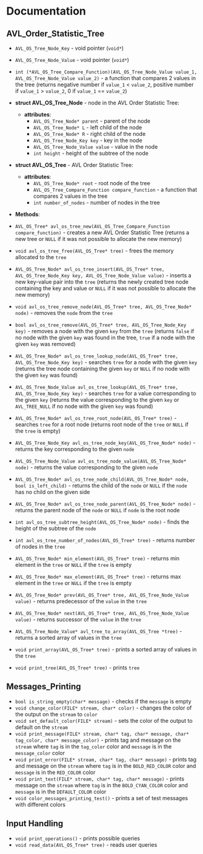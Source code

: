 # Documentation

## AVL_Order_Statistic_Tree

* `AVL_OS_Tree_Node_Key` - void pointer (`void*`)
* `AVL_OS_Tree_Node_Value` - void pointer (`void*`)
* `int (*AVL_OS_Tree_Compare_Function)(AVL_OS_Tree_Node_Value value_1, AVL_OS_Tree_Node_Value value_2)` - a function that compares 2 values in the tree (returns negative number if `value_1` < `value_2`, positive number if `value_1` > `value_2`, 0 if `value_1` == `value_2`)
* **struct AVL_OS_Tree_Node** - node in the AVL Order Statistic Tree:
	* **attributes**:
		* `AVL_OS_Tree_Node* parent` - parent of the node
		* `AVL_OS_Tree_Node* L` - left child of the node
		* `AVL_OS_Tree_Node* R` - right child of the node
		* `AVL_OS_Tree_Node_Key key` - key in the node
		* `AVL_OS_Tree_Node_Value value` - value in the node
		* `int height` - height of the subtree of the node
* **struct AVL_OS_Tree** - AVL Order Statistic Tree:
	* **attributes**:
		* `AVL_OS_Tree_Node* root` - root node of the tree
		* `AVL_OS_Tree_Compare_Function compare_function` - a function that compares 2 values in the tree
		* `int number_of_nodes` - number of nodes in the tree

* **Methods**:
* `AVL_OS_Tree* avl_os_tree_new(AVL_OS_Tree_Compare_Function compare_function)` - creates a new AVL Order Statistic Tree (returns a new tree or `NULL` if it was not possible to allocate the new memory)
* `void avl_os_tree_free(AVL_OS_Tree* tree)` - frees the memory allocated to the `tree`
* `AVL_OS_Tree_Node* avl_os_tree_insert(AVL_OS_Tree* tree, AVL_OS_Tree_Node_Key key, AVL_OS_Tree_Node_Value value)` - inserts a new key-value pair into the `tree` (returns the newly created tree node containing the key and value or `NULL` if it was not possible to allocate the new memory)
* `void avl_os_tree_remove_node(AVL_OS_Tree* tree, AVL_OS_Tree_Node* node)` - removes the `node` from the `tree`
* `bool avl_os_tree_remove(AVL_OS_Tree* tree, AVL_OS_Tree_Node_Key key)` - removes a node with the given `key` from the `tree` (returns `false` if no node with the given `key` was found in the tree, `true` if a node with the given `key` was removed)
* `AVL_OS_Tree_Node* avl_os_tree_lookup_node(AVL_OS_Tree* tree, AVL_OS_Tree_Node_Key key)` - searches `tree` for a node with the given `key` (returns the tree node containing the given `key` or `NULL` if no node with the given `key` was found)
* `AVL_OS_Tree_Node_Value avl_os_tree_lookup(AVL_OS_Tree* tree, AVL_OS_Tree_Node_Key key)` - searches `tree` for a value corresponding to the given `key` (returns the value corresponding to the given `key` or `AVL_TREE_NULL` if no node with the given `key` was found)
* `AVL_OS_Tree_Node* avl_os_tree_root_node(AVL_OS_Tree* tree)` - searches `tree` for a root node (returns root node of the `tree` or `NULL` if the `tree` is empty)
* `AVL_OS_Tree_Node_Key avl_os_tree_node_key(AVL_OS_Tree_Node* node)` - returns the key corresponding to the given `node`
* `AVL_OS_Tree_Node_Value avl_os_tree_node_value(AVL_OS_Tree_Node* node)` - returns the value corresponding to the given `node`
* `AVL_OS_Tree_Node* avl_os_tree_node_child(AVL_OS_Tree_Node* node, bool is_left_child)` - returns the child of the `node` or `NULL` if the `node` has no child on the given side
* `AVL_OS_Tree_Node* avl_os_tree_node_parent(AVL_OS_Tree_Node* node)` - returns the parent node of the `node` or `NULL` if `node` is the root node
* `int avl_os_tree_subtree_height(AVL_OS_Tree_Node* node)` - finds the height of the subtree of the `node`
* `int avl_os_tree_number_of_nodes(AVL_OS_Tree* tree)` - returns number of nodes in the `tree`

* `AVL_OS_Tree_Node* min_element(AVL_OS_Tree* tree)` - returns min element in the `tree` or `NULL` if the `tree` is empty
* `AVL_OS_Tree_Node* max_element(AVL_OS_Tree* tree)` - returns max element in the `tree` or `NULL` if the `tree` is empty

* `AVL_OS_Tree_Node* prev(AVL_OS_Tree* tree, AVL_OS_Tree_Node_Value value)` - returns predecessor of the `value` in the `tree`
* `AVL_OS_Tree_Node* next(AVL_OS_Tree* tree, AVL_OS_Tree_Node_Value value)` - returns successor of the `value` in the `tree`

* `AVL_OS_Tree_Node_Value* avl_tree_to_array(AVL_OS_Tree *tree)` - returns a sorted array of values in the `tree`

* `void print_array(AVL_OS_Tree* tree)` - prints a sorted array of values in the `tree`
* `void print_tree(AVL_OS_Tree* tree)` - prints `tree`

## Messages_Printing

* `bool is_string_empty(char* message)` - checks if the `message` is empty
* `void change_color(FILE* stream, char* color)` - changes the color of the output on the `stream` to `color`
* `void set_default_color(FILE* stream)` - sets the color of the output to default on the `stream`
* `void print_message(FILE* stream, char* tag, char* message, char* tag_color, char* message_color)` - prints tag and message on the `stream` where `tag` is in the `tag_color` color and `message` is in the `message_color` color
* `void print_error(FILE* stream, char* tag, char* message)` - prints tag and message on the `stream` where `tag` is in the `BOLD_RED_COLOR` color and `message` is in the `RED_COLOR` color
* `void print_text(FILE* stream, char* tag, char* message)` - prints message on the `stream` where `tag` is in the `BOLD_CYAN_COLOR` color and `message` is in the `DEFAULT_COLOR` color
* `void color_messages_printing_test()` - prints a set of test messages with different colors

## Input Handling

* `void print_operations()` - prints possible queries
* `void read_data(AVL_OS_Tree* tree)` - reads user queries